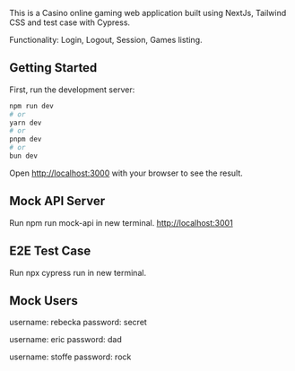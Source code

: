 This is a Casino online gaming web application built using NextJs, Tailwind CSS and test case with Cypress.

Functionality: Login, Logout, Session, Games listing.

## Getting Started

First, run the development server:

```bash
npm run dev
# or
yarn dev
# or
pnpm dev
# or
bun dev
```

Open [http://localhost:3000](http://localhost:3000) with your browser to see the result.

## Mock API Server

Run npm run mock-api in new terminal. [http://localhost:3001](http://localhost:3001)

## E2E Test Case

Run npx cypress run in new terminal.

## Mock Users

username: rebecka
password: secret

username: eric
password: dad

username: stoffe
password: rock


